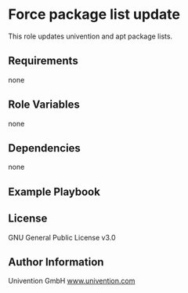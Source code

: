 Force package list update
=========

This role updates univention and apt package lists.

Requirements
------------

none

Role Variables
--------------

none

Dependencies
------------

none

Example Playbook
----------------



License
-------

GNU General Public License v3.0

Author Information
------------------

Univention GmbH
www.univention.com
